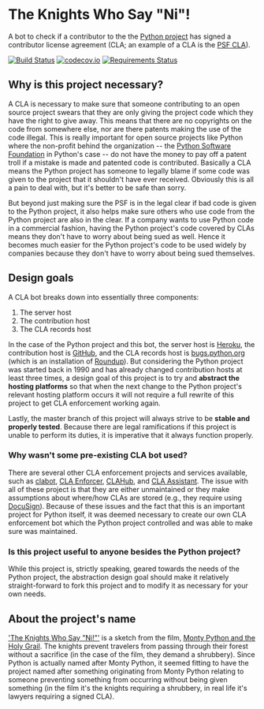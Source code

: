 # The Knights Who Say "Ni"!
A bot to check if a contributor to the the
[Python project](https://github.com/python) has signed a contributor
license agreement (CLA; an example of a CLA is the
[PSF CLA](https://www.python.org/psf/contrib/contrib-form/)).

[![Build Status](https://travis-ci.org/brettcannon/knights-who-say-ni.svg?branch=master)](https://travis-ci.org/brettcannon/knights-who-say-ni)
[![codecov.io](https://codecov.io/github/brettcannon/knights-who-say-ni/coverage.svg?branch=master)](https://codecov.io/github/brettcannon/knights-who-say-ni?branch=master)
[![Requirements Status](https://requires.io/github/brettcannon/knights-who-say-ni/requirements.svg?branch=master)](https://requires.io/github/brettcannon/knights-who-say-ni/requirements/?branch=master)

## Why is this project necessary?
A CLA is necessary to make sure that someone contributing to an
open source project swears that they are only giving the project code
which they have the right to give away. This means that there are no
copyrights on the code from somewhere else, nor are there patents
making the use of the code illegal. This is really important for open
source projects like Python where the non-profit behind the
organization -- the
[Python Software Foundation](https://www.python.org/psf-landing/) in
Python's case -- do not have the money to pay off a patent troll if a
mistake is made and patented code is contributed. Basically a CLA
means the Python project has someone to legally blame if some code
was given to the project that it shouldn't have ever received.
Obviously this is all a pain to deal with, but it's better to be safe
than sorry.

But beyond just making sure the PSF is in the legal clear if bad code
is given to the Python project, it also helps make sure others who
use code from the Python project are also in the clear. If a company
wants to use Python code in a commercial fashion, having the Python
project's code covered by CLAs means they don't have to worry about
being sued as well. Hence it becomes much easier for the Python
project's code to be used widely by companies because they don't have
to worry about being sued themselves.

## Design goals
A CLA bot breaks down into essentially three components:

1. The server host
2. The contribution host
3. The CLA records host

In the case of the Python project and this bot, the server host is
[Heroku](https://www.heroku.com/), the contribution host is
[GitHub](https://github.com), and the CLA records host is
[bugs.python.org](http://bugs.python.org/) (which is an installation
of [Roundup](http://roundup.sourceforge.net/)). But considering the
Python project was started back in 1990 and has already changed
contribution hosts at least three times, a design goal of this
project is to try and
**abstract the hosting platforms** so that when the next change to
the Python project's relevant hosting platform occurs it will not
require a full rewrite of this project to get CLA enforcement
working again.

Lastly, the master branch of this project will always strive to be
**stable and properly tested**. Because there are legal
ramifications if this project is unable to perform its duties, it is
imperative that it always function properly.

### Why wasn't some pre-existing CLA bot used?
There are several other CLA enforcement projects and services
available, such as [clabot](https://github.com/clabot/clabot),
[CLA Enforcer](https://github.com/datastax/cla-enforcer),
[CLAHub](https://github.com/clahub/clahub), and
[CLA Assistant](https://cla-assistant.io/). The issue with all of
these project is that they are either unmaintained or they make
assumptions about where/how CLAs are stored (e.g., they require
using [DocuSign](https://www.docusign.ca/)). Because of these issues
and the fact that this is an important project for Python itself, it
was deemed necessary to create our own CLA enforcement bot which the
Python project controlled and was able to make sure was maintained.

### Is this project useful to anyone besides the Python project?
While this project is, strictly speaking, geared towards the needs of
the Python project, the abstraction design goal should make it
relatively straight-forward to fork this project and to modify it as
necessary for your own needs.

## About the project's name
['The Knights Who Say "Ni!"'](https://www.youtube.com/watch?v=zIV4poUZAQo)
is a sketch from the film,
[Monty Python and the Holy Grail](https://en.wikipedia.org/wiki/Monty_Python_and_the_Holy_Grail).
The knights prevent travelers from passing through their forest
without a sacrifice (in the case of the film, they demand a
shrubbery). Since Python is actually named after Monty Python, it
seemed fitting to have the project named after something originating
from Monty Python relating to someone preventing something from
occurring without being given something (in the film it's the knights
requiring a shrubbery, in real life it's lawyers requiring a signed
CLA).
